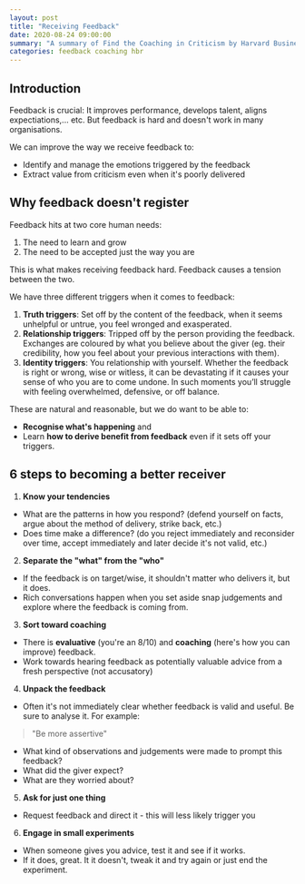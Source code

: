 ```yaml
---
layout: post
title: "Receiving Feedback"
date: 2020-08-24 09:00:00
summary: "A summary of Find the Coaching in Criticism by Harvard Business Review"
categories: feedback coaching hbr
---
```


## Introduction
Feedback is crucial: It improves performance, develops talent, aligns expectiations,... etc. But feedback is hard and doesn't work in many organisations.

We can improve the way we receive feedback to:
- Identify and manage the emotions triggered by the feedback
- Extract value from criticism even when it's poorly delivered

## Why feedback doesn't register
Feedback hits at two core human needs:
1. The need to learn and grow
2. The need to be accepted just the way you are

This is what makes receiving feedback hard. Feedback causes a tension between the two.

We have three different triggers when it comes to feedback:
1. **Truth triggers**: Set off by the content of the feedback, when it seems unhelpful or untrue, you feel wronged and exasperated.
2. **Relationship triggers**: Tripped off by the person providing the feedback. Exchanges are coloured by what you believe about the giver (eg. their credibility, how you feel about your previous interactions with them).
3. **Identity triggers**: You relationship with yourself. Whether the feedback is right or wrong, wise or witless, it can be devastating if it causes your sense of who you are to come undone. In such moments you’ll struggle with feeling overwhelmed, defensive, or off balance.

These are natural and reasonable, but we do want to be able to:
- **Recognise what's happening** and 
- Learn **how to derive benefit from feedback** even if it sets off your triggers.

## 6 steps to becoming a better receiver
1. **Know your tendencies**
- What are the patterns in how you respond? (defend yourself on facts, argue about the method of delivery, strike back, etc.)
- Does time make a difference? (do you reject immediately and reconsider over time, accept immediately and later decide it's not valid, etc.)

2. **Separate the "what" from the "who"**
- If the feedback is on target/wise, it shouldn't matter who delivers it, but it does.
- Rich conversations happen when you set aside snap judgements and explore where the feedback is coming from.

3. **Sort toward coaching**
- There is **evaluative** (you're an 8/10) and **coaching** (here's how you can improve) feedback.
- Work towards hearing feedback as potentially valuable advice from a fresh perspective (not accusatory)

4. **Unpack the feedback**
- Often it's not immediately clear whether feedback is valid and useful. Be sure to analyse it. For example:
> "Be more assertive" 
- What kind of observations and judgements were made to prompt this feedback?
- What did the giver expect? 
- What are they worried about?

5. **Ask for just one thing**
- Request feedback and direct it - this will less likely trigger you

6. **Engage in small experiments**
- When someone gives you advice, test it and see if it works.
- If it does, great. It it doesn't, tweak it and try again or just end the experiment.


